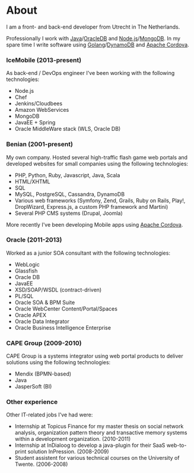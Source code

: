 # About
I am a front- and back-end developer from Utrecht in The Netherlands.

Professionally I work with [Java](https://www.java.com)/[OracleDB](http://www.oracle.com/us/products/database/overview/index.html) and [Node.js](http://nodejs.org/)/[MongoDB](http://www.mongodb.org/). In my spare time I write software using [Golang](http://golang.org/)/[DynamoDB](http://aws.amazon.com/dynamodb/) and [Apache Cordova](http://cordova.apache.org/).

### IceMobile (2013-present)
As back-end / DevOps engineer I've been working with the following technologies:

- Node.js
- Chef
- Jenkins/Cloudbees
- Amazon WebServices
- MongoDB
- JavaEE + Spring
- Oracle MiddleWare stack (WLS, Oracle DB)

### Benian (2001-present)
My own company. Hosted several high-traffic flash game web portals and developed websites for small companies using the following technologies:

- PHP, Python, Ruby, Javascript, Java, Scala
- HTML/XHTML
- SQL
- MySQL, PostgreSQL, Cassandra, DynamoDB
- Various web frameworks (Symfony, Zend, Grails, Ruby on Rails, Play!, DropWizard, Express.js, a custom PHP framework and Martini)
- Several PHP CMS systems (Drupal, Joomla)

More recently I've been developing Mobile apps using [Apache Cordova](http://cordova.apache.org/).

### Oracle (2011-2013)
Worked as a junior SOA consultant with the following technologies:

- WebLogic
- Glassfish
- Oracle DB
- JavaEE
- XSD/SOAP/WSDL (contract-driven)
- PL/SQL
- Oracle SOA & BPM Suite
- Oracle WebCenter Content/Portal/Spaces
- Oracle APEX
- Oracle Data Integrator
- Oracle Business Intelligence Enterprise

### CAPE Group (2009-2010)
CAPE Group is a systems integrator using web portal products to deliver solutions using the following technologies:

- Mendix (BPMN-based)
- Java
- JasperSoft (BI)

### Other experience
Other IT-related jobs I've had were:

- Internship at Topicus Finance for my master thesis on social network analysis, organization pattern theory and transactive memory systems within a development organization. (2010-2011)
- Internship at InDialoog to develop a java-plugin for their SaaS web-to-print solution InPression. (2008-2009)
- Student assistent for various technical courses on the University of Twente. (2006-2008)
